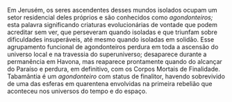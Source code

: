 ﻿Em Jerusém, os seres ascendentes desses mundos isolados ocupam um setor residencial deles próprios e são conhecidos como *agondonteiros;* esta palavra significando criaturas evolucionárias de vontade que podem acreditar sem ver, que perseveram quando isoladas e que triunfam sobre dificuldades insuperáveis, até mesmo quando isoladas em solidão. Esse agrupamento funcional de agondonteiros perdura em toda a ascensão do universo local e na travessia do superuniverso; desaparece durante a permanência em Havona, mas reaparece prontamente quando do alcançar do Paraíso e perdura, em definitivo, com os Corpos Mortais de Finalidade. Tabamântia é um *agondonteiro* com status de finalitor, havendo sobrevivido de uma das esferas em quarentena envolvidas na primeira rebelião que aconteceu nos universos do tempo e do espaço.